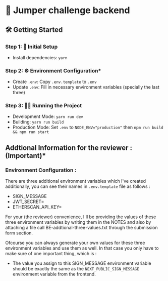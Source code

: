 # 🚀 Jumper challenge backend

## 🛠️ Getting Started

### Step 1: 🚀 Initial Setup

- Install dependencies: `yarn`

### Step 2: ⚙️ Environment Configuration\*

- Create `.env`: Copy `.env.template` to `.env`
- Update `.env`: Fill in necessary environment variables (specially the last three)

### Step 3: 🏃‍♂️ Running the Project

- Development Mode: `yarn run dev`
- Building: `yarn run build`
- Production Mode: Set `.env` to `NODE_ENV="production"` then `npm run build && npm run start`

## Addtional Information for the reviewer : (Important)\*

### Environment Configuration :

There are three additional environment variables which I've created additionally, you can see their names in `.env.template` file as follows :

- SIGN_MESSAGE
- JWT_SECRET=
- ETHERSCAN_API_KEY=

For your (the reviewer) convenience, I'll be providing the values of these three environment variables by writing them in the NOTES and also by attaching a file call BE-addtional-three-values.txt through the submission form section.

Ofcourse you can always generate your own values for these three environment variables and use them as well. In that case you only have to make sure of one important thing, which is :

- The value you assign to this SIGN_MESSAGE environment variable should be exactly the same as the `NEXT_PUBLIC_SIGN_MESSAGE` environment variable from the frontend.
